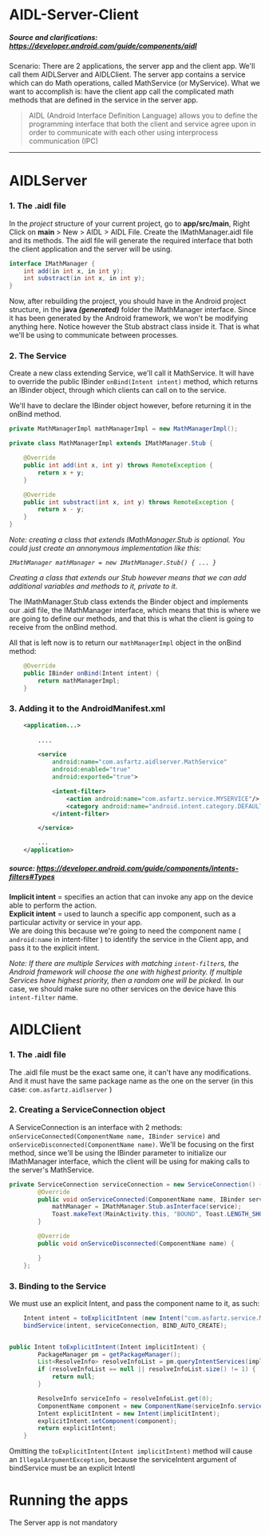 # AIDL-Server-Client

##### Source and clarifications: https://developer.android.com/guide/components/aidl

Scenario: There are 2 applications, the server app and the client app. We'll call them AIDLServer and AIDLClient. The server app contains a service which can do Math operations, called MathService (or MyService). What we want to accomplish is: have the client app call the complicated math methods that are defined in the service in the server app.

> AIDL (Android Interface Definition Language) allows you to define the programming interface that both the client and service agree upon in order to communicate with each other using interprocess communication (IPC)





___

# AIDLServer
### 1.  The .aidl file

In the _project_ structure of your current project, go to **app/src/main**, Right Click on **main** > New > AIDL > AIDL File.  Create the IMathManager.aidl file and its methods. The aidl file will generate the required interface that both the client application and the server will be using.
```java
interface IMathManager {
    int add(in int x, in int y);
    int substract(in int x, in int y);
}
```

Now, after rebuilding the project, you should have in the Android project structure, in the **java *(generated)*** folder the IMathManager interface. Since it has been generated by the Android framework, we won't be modifying anything here. Notice however the Stub abstract class inside it. That is what we'll be using to communicate between processes.

### 2.  The Service

Create a new class extending Service, we'll call it MathService. It will have to override the public IBinder ```onBind(Intent intent)``` method, which returns an IBinder object, through which clients can call on to the service.

We'll have to declare the IBinder object however, before returning it in the onBind method.
```java
private MathManagerImpl mathManagerImpl = new MathManagerImpl();

private class MathManagerImpl extends IMathManager.Stub {

    @Override
    public int add(int x, int y) throws RemoteException {
        return x + y;
    }

    @Override
    public int substract(int x, int y) throws RemoteException {
        return x - y;
    }
}
```
_Note: creating a class that extends IMathManager.Stub is optional. You could just create an annonymous implementation like this:_

_``` IMathManager mathManager = new IMathManager.Stub() { ... } ```_

_Creating a class that extends our Stub however means that we can add additional variables and methods to it, private to it._


The IMathManager.Stub class extends the Binder object and implements our .aidl file, the IMathManager interface, which means that this is where we are going to define our methods, and that this is what the client is going to receive from the onBind method.

All that is left now is to return our ```mathManagerImpl``` object in the onBind method:
```java
    @Override
    public IBinder onBind(Intent intent) {
        return mathManagerImpl;
    }
```

### 3.  Adding it to the AndroidManifest.xml

```xml
    <application...>
        
        ....

        <service
            android:name="com.asfartz.aidlserver.MathService"
            android:enabled="true"
            android:exported="true">

            <intent-filter>
                <action android:name="com.asfartz.service.MYSERVICE"/>
                <category android:name="android.intent.category.DEFAULT"/>
            </intent-filter>

        </service>

        ...
    </application>        
```
##### source: https://developer.android.com/guide/components/intents-filters#Types
**Implicit intent** = specifies an action that can invoke any app on the device able to perform the action.  
**Explicit intent** = used to launch a specific app component, such as a particular activity or service in your app.  
We are doing this because we're going to need the component name ( ```android:name``` in intent-filter ) to identify the service in the Client app, and pass it to the explicit intent.

*Note: If there are multiple Services with matching ```intent-filter```s, the Android framework will choose the one with highest priority. If multiple Services have highest priority, then a random one will be picked.* In our case, we should make sure no other services on the device have this ```intent-filter``` name.




# AIDLClient
### 1.  The .aidl file

The .aidl file must be the exact same one, it can't have any modifications. And it must have the same package name as the one on the server (in this case: ```com.asfartz.aidlserver``` )

### 2. Creating a ServiceConnection object

A ServiceConnection is an interface with 2 methods: ```onServiceConnected(ComponentName name, IBinder service)``` and ```onServiceDisconnected(ComponentName name)```. We'll be focusing on the first method, since we'll be using the IBinder parameter to initialize our IMathManager interface, which the client will be using for making calls to the server's MathService.

```java
private ServiceConnection serviceConnection = new ServiceConnection() {
        @Override
        public void onServiceConnected(ComponentName name, IBinder service) {
            mathManager = IMathManager.Stub.asInterface(service);
            Toast.makeText(MainActivity.this, "BOUND", Toast.LENGTH_SHORT).show();
        }

        @Override
        public void onServiceDisconnected(ComponentName name) {

        }
    };
```

### 3. Binding to the Service

We must use an explicit Intent, and pass the component name to it, as such:
```java
    Intent intent = toExplicitIntent (new Intent("com.asfartz.service.MYSERVICE"));
    bindService(intent, serviceConnection, BIND_AUTO_CREATE);


public Intent toExplicitIntent(Intent implicitIntent) {
        PackageManager pm = getPackageManager();
        List<ResolveInfo> resolveInfoList = pm.queryIntentServices(implicitIntent, 0);
        if (resolveInfoList == null || resolveInfoList.size() != 1) {
            return null;
        }

        ResolveInfo serviceInfo = resolveInfoList.get(0);
        ComponentName component = new ComponentName(serviceInfo.serviceInfo.packageName, serviceInfo.serviceInfo.name);
        Intent explicitIntent = new Intent(implicitIntent);
        explicitIntent.setComponent(component);
        return explicitIntent;
    }
```

Omitting the ```toExplicitIntent(Intent implicitIntent)``` method will cause an ```IllegalArgumentException```, because the  serviceIntent argument of bindService must be an explicit IntentI




# Running the apps
The Server app is not mandatory
